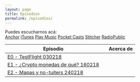 ```yaml
---
layout: page
title: Episodios
permalink: /episodios/
---
```


Puedes escucharnos acá:  
[Anchor](https://anchor.fm/wolflightpodcast)  [iTunes](https://itunes.apple.com/us/podcast/wolflight/id1346042033)  [Play Music](https://playmusic.app.goo.gl/?ibi=com.google.PlayMusic&isi=691797987&ius=googleplaymusic&apn=com.google.android.music&link=https://play.google.com/music/m/Iu4tadjpbygpinsi4rcpybkfvne?t%3DWolflight%26p)  [Pocket Casts](http://pca.st/4p2e)  [Stitcher](http://stitcher.com/s?fid=169556&refid=stpr)  [RadioPublic](https://play.radiopublic.com/wolflight-WonJMO)  

| Episodio | |Acerca de|    
|---|---|---|    
| [E0 - TestFlight 030218](https://anchor.fm/wolflightpodcast/episodes/Wolflight-E01---TestFlight-e12c33)|<code> |</code>| [Hablamos de](./_posts/2018-2-6-E01-TestFlight.md) |  
| [E1 - ¿Crypto monedas de qué? 160218](https://anchor.fm/wolflightpodcast/episodes/E1-1-Crypto-monedas-de-qu-e12o27) |<code> |</code>| [Hablamos de](./_posts/2018-2-16-E1.1-Crypto-monedas-de-que.md) |  
| [E2 - Mapas y no-tuiters 240218](https://anchor.fm/wolflightpodcast/episodes/Wolflight-E2---Mapas-y-no-tuiters-e13gtl) |<code> |</code> |[Hablamos de](./_posts/2018-2-24-E2-Mapas-y-no-tuiters.md) |  

